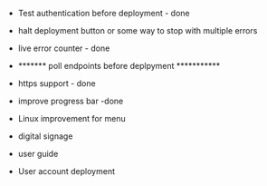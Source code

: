 * Test authentication before deployment - done
* halt deployment button or some way to stop with multiple errors 
* live error counter - done
* ******* poll endpoints before deplpyment ***********
* https support - done

* improve progress bar -done
* Linux improvement for menu
* digital signage
* user guide
* User account deployment
